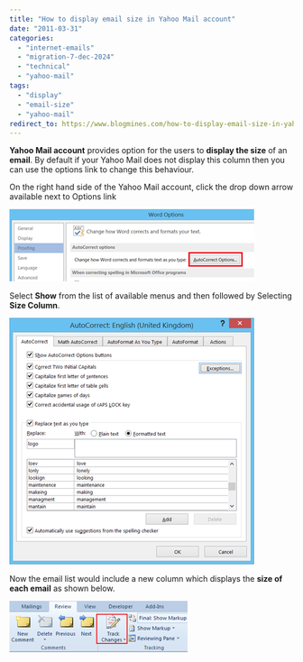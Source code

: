 ```yaml
---
title: "How to display email size in Yahoo Mail account"
date: "2011-03-31"
categories: 
  - "internet-emails"
  - "migration-7-dec-2024"
  - "technical"
  - "yahoo-mail"
tags: 
  - "display"
  - "email-size"
  - "yahoo-mail"
redirect_to: https://www.blogmines.com/how-to-display-email-size-in-yahoo-mail-account/
---
```


**Yahoo Mail account** provides option for the users to **display the size** of an **email**. By default if your Yahoo Mail does not display this column then you can use the options link to change this behaviour.

On the right hand side of the Yahoo Mail account, click the drop down arrow available next to Options link

[![image](/assets/images/image_thumb50.png "image")](/assets/images/image49.png)

Select **Show** from the list of available menus and then followed by Selecting **Size Column**.

[![image](/assets/images/image_thumb51.png "image")](/assets/images/image50.png)

Now the email list would include a new column which displays the **size of each email** as shown below.

[![image](/assets/images/image_thumb52.png "image")](/assets/images/image51.png)
